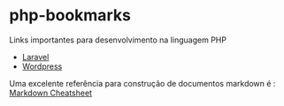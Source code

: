 # php-bookmarks
Links importantes para desenvolvimento na linguagem PHP

* [Laravel](LARAVEL.md)
* [Wordpress](WORDPRESS.md)

Uma excelente referência para construção de documentos markdown é : <a href="https://github.com/adam-p/markdown-here/wiki/Markdown-Cheatsheet" target="_blank">Markdown Cheatsheet</a>
